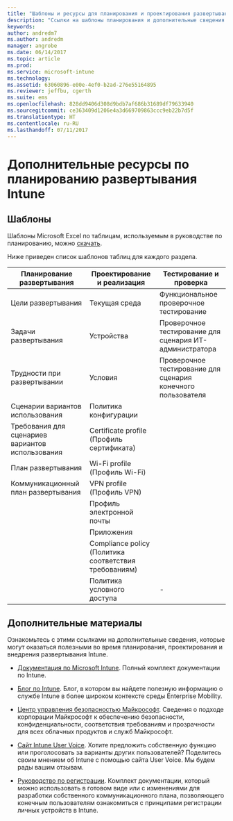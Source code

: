 ```yaml
---
title: "Шаблоны и ресурсы для планирования и проектирования развертывания Intune"
description: "Ссылки на шаблоны планирования и дополнительные сведения по Intune, которые могут оказаться полезными во время планирования и внедрения развертывания Intune."
keywords: 
author: andredm7
ms.author: andredm
manager: angrobe
ms.date: 06/14/2017
ms.topic: article
ms.prod: 
ms.service: microsoft-intune
ms.technology: 
ms.assetid: 63060896-e00e-4ef0-b2ad-276e55164895
ms.reviewer: jeffbu, cgerth
ms.suite: ems
ms.openlocfilehash: 828dd9406d308d9bdb7af686b31689df79633940
ms.sourcegitcommit: ce363409d1206e4a3d669709863ccc9eb22b7d5f
ms.translationtype: HT
ms.contentlocale: ru-RU
ms.lasthandoff: 07/11/2017
---
```

# Дополнительные ресурсы по планированию развертывания Intune
<a id="additional-resources-for-planning-your-intune-deployment" class="xliff"></a>

## Шаблоны
<a id="templates" class="xliff"></a>

Шаблоны Microsoft Excel по таблицам, используемым в руководстве по планированию, можно [скачать](https://gallery.technet.microsoft.com/Intune-deployment-planning-fae156c2?redir=0).

Ниже приведен список шаблонов таблиц для каждого раздела.

|Планирование развертывания  |Проектирование и реализация   |Тестирование и проверка |
|-----|----- |------|
| Цели развертывания |Текущая среда|Функциональное проверочное тестирование|
| Задачи развертывания |Устройства|Проверочное тестирование для сценария ИТ-администратора|
| Трудности при развертывании |Условия|Проверочное тестирование для сценария конечного пользователя|
| Сценарии вариантов использования |Политика конфигурации| |
| Требования для сценариев вариантов использования |Certificate profile (Профиль сертификата)| |
| План развертывания |Wi-Fi profile (Профиль Wi-Fi)| |
| Коммуникационный план развертывания|VPN profile (Профиль VPN)| |
| |  Профиль электронной почты | |
| | Приложения | |
| | Compliance policy (Политика соответствия требованиям) | |
| | Политика условного доступа|-|


## Дополнительные материалы
<a id="further-reading" class="xliff"></a>

Ознакомьтесь с этими ссылками на дополнительные сведения, которые могут оказаться полезными во время планирования, проектирования и внедрения развертывания Intune.

-   [Документация по Microsoft Intune](/intune/). Полный комплект документации по Intune.

-   [Блог по Intune](https://blogs.technet.microsoft.com/enterprisemobility/). Блог, в котором вы найдете полезную информацию о службе Intune в более широком контексте среды Enterprise Mobility.

-   [Центр управления безопасностью Майкрософт](http://www.microsoft.com/TrustCenter/default.aspx). Сведения о подходе корпорации Майкрософт к обеспечению безопасности, конфиденциальности, соответствия требованиям и прозрачности для всех облачных продуктов и служб Майкрософт.

-   [Сайт Intune User Voice](http://microsoftintune.uservoice.com/). Хотите предложить собственную функцию или проголосовать за варианты других пользователей? Поделитесь своим мнением об Intune с помощью сайта User Voice. Мы будем рады вашим отзывам.

-   [Руководство по регистрации](https://gallery.technet.microsoft.com/Intune-End-User-Enrollment-3a0c9b0c?WT.mc_id=Blog_Intune_General_PCIT). Комплект документации, который можно использовать в готовом виде или с изменениями для разработки собственного коммуникационного плана, позволяющего конечным пользователям ознакомиться с принципами регистрации личных устройств в Intune.
